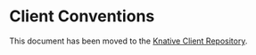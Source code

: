 # Client Conventions

This document has been moved to the
[Knative Client Repository](https://github.com/knative/client/tree/main/conventions).
